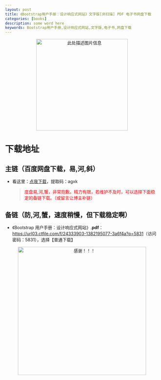 ```yaml
---
layout: post
title: 《Bootstrap用户手册：设计响应式网站》文字版[非扫描] PDF 电子书网盘下载
categories: [books]
description: some word here
keywords: Bootstrap用户手册,设计响应式网站,文字版,电子书,网盘下载
---
```


<div align="center"><img src="https://pic.imgdb.cn/item/670644c6d29ded1a8c88729c.png" alt="此处描述图片信息" width="300px" height="auto"></div>

# 下载地址

## 主链（百度网盘下载，易,河,斜）

- 看这里：[点我下载](https://pan.baidu.com/s/1iMXUbSbtZQZjDcqDmnWUyw?pwd=agxk)，提取码：agxk

  > <p style="color:red" >度盘易,河,蟹，非常抱歉。精力有限，若维护不及时，可以选择下面稳定的备链下载。（或留言让博主补链）</p>

## 备链（防,河,蟹，速度稍慢，但下载稳定啊）

- 《Bootstrap 用户手册：设计响应式网站》.**pdf**：<https://url03.ctfile.com/f/24333903-1382195077-3a6f4a?p=5831>（访问密码：5831），选择【普通下载】

<div align="center"><img src="https://pic.imgdb.cn/item/6707df6bd29ded1a8ce37031.gif" alt="感谢！！！" width="420px" height="auto"/></div>
